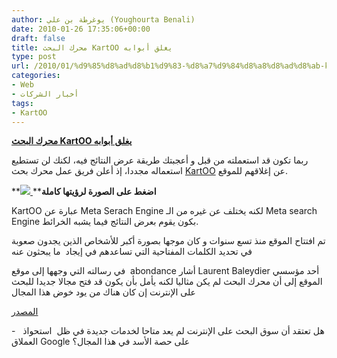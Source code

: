 ```yaml
---
author: يوغرطة بن علي (Youghourta Benali)
date: 2010-01-26 17:35:06+00:00
draft: false
title: محرك البحث KartOO يغلق أبوابه
type: post
url: /2010/01/%d9%85%d8%ad%d8%b1%d9%83-%d8%a7%d9%84%d8%a8%d8%ad%d8%ab-kartoo-%d9%8a%d8%ba%d9%84%d9%82-%d8%a3%d8%a8%d9%88%d8%a7%d8%a8%d9%87/
categories:
- Web
- أخبار الشركات
tags:
- KartOO
---
```


[**محرك البحث KartOO يغلق أبوابه**](https://www.it-scoop.com/2010/01/%d9%85%d8%ad%d8%b1%d9%83-%d8%a7%d9%84%d8%a8%d8%ad%d8%ab-kartoo-%d9%8a%d8%ba%d9%84%d9%82-%d8%a3%d8%a8%d9%88%d8%a7%d8%a8%d9%87/)


ربما تكون قد استعملته من قبل و أعجبتك طريقة عرض النتائج فيه، لكنك لن تستطيع استعماله مجددا، إذ أعلن فريق عمل محرك بحث [KartOO](http://www.kartoo.com/) عن إغلاقهم للموقع.


**[![](https://www.it-scoop.com/wp-content/uploads/2010/01/Kartoo-300x225.png)
](https://www.it-scoop.com/wp-content/uploads/2010/01/Kartoo.png)****اضغط على الصورة لرؤيتها كاملة**


KartOO عبارة عن Meta Serach Engine لكنه يختلف عن غيره من الـ Meta search Engine بكون يقوم بعرض النتائج فيما يشبه الخرائط.

تم افتتاح الموقع منذ تسع سنوات و كان موجها بصورة أكبر للأشخاص الذين يجدون صعوبة في تحديد الكلمات المفتاحية التي تساعدهم في إيجاد  ما يبحثون عنه

في رسالته التي وجهها إلى موقع  abondance أشار Laurent Baleydier أحد مؤسسي الموقع إلى أن محرك البحث لم يكن مثاليا لكنه يأمل بأن يكون قد فتح مجالا جديدا للبحث على الإنترنت إن كان هناك من يود خوض هذا المجال

[المصدر](http://actu.abondance.com/2010/01/kartoo-cest-fini.html)

-   هل تعتقد أن سوق البحث على الإنترنت لم يعد متاحا لخدمات جديدة في ظل  استحواذ العملاق Google على حصة الأسد في هذا المجال؟
